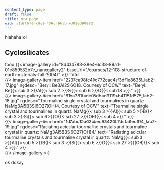 ```yaml
---
content_type: page
draft: false
title: new page
uid: a1d3f5f6-c9e5-436c-9bab-ed81ed90652f
---
```

hiahaha lol

## Cyclosilicates

fooo {{< image-gallery id="8d434783-38e4-6c38-89ad-01e859532b7e_nanogallery2" baseUrl="/courses/12-108-structure-of-earth-materials-fall-2004/" >}} ffdfd  
{{< image-gallery-item href="2237ca98fc40c772cac4af3df1e8635f_lab2-17.jpg" ngdesc="Beryl: Be3Al2Si6O18. Courtesy of OCW." text="Beryl: Be{{< sub 3 >}}Al{{< sub 2 >}}Si{{< sub 6 >}}O{{< sub 18 >}}." >}}  
{{< image-gallery-item href="81ba381fade05dbad91194b41151d575_lab2-18.jpg" ngdesc="Tourmaline single crystal and tourmalines in quartz: NaMg3Al5B3Si6O27(OH)4. Courtesy of OCW." text="Tourmaline single crystal and tourmalines in quartz: NaMg{{< sub 3 >}}Al{{< sub 5 >}}B{{< sub 3 >}}Si{{< sub 6 >}}O{{< sub 27 >}}(OH){{< sub 4 >}}." >}}  
{{< image-gallery-item href="1d7abc15a62bbec93420b7dcfa6ec674_lab2-19.jpg" ngdesc="Radiating acicular tourmaline crystals and tourmaline crystal in quartz: NaMg3Al5B3Si6O27(OH)4." text="Radiating acicular tourmaline crystals and tourmaline crystal in quartz: NaMg{{< sub 3 >}}Al{{< sub 5 >}}B{{< sub 3 >}}Si{{< sub 6 >}}O{{< sub 27 >}}(OH){{< sub 4 >}}." >}}  
{{< /image-gallery >}}

ok dokay